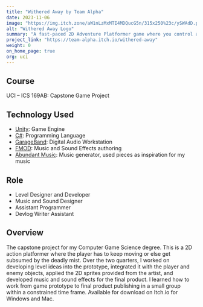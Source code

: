 ```yaml
---
title: "Withered Away by Team Alpha"
date: 2023-11-06
image: "https://img.itch.zone/aW1nLzMxMTI4MDQucG5n/315x250%23c/ySWAdD.png"
alt: "Withered Away Logo"
summary: "A fast-paced 2D Adventure Platformer game where you control a lone king cursed to run or be consumed by the mist."
project_link: "https://team-alpha.itch.io/withered-away"
weight: 0
on_home_page: true
org: uci
---
```


## Course

UCI – ICS 169AB: Capstone Game Project

## Technology Used

- [Unity](https://unity.com/): Game Engine
- [C#](https://learn.microsoft.com/en-us/dotnet/csharp/): Programming Language
- [GarageBand](https://www.apple.com/mac/garageband/): Digital Audio Workstation
- [FMOD](https://fmod.com/): Music and Sound Effects authoring
- [Abundant Music](https://pernyblom.github.io/abundant-music/index.html): Music
  generator, used pieces as inspiration for my music

## Role

- Level Designer and Developer
- Music and Sound Designer
- Assistant Programmer
- Devlog Writer Assistant

## Overview

The capstone project for my Computer Game Science degree. This is a 2D action
platformer where the player has to keep moving or else get subsumed by the
deadly mist. Over the two quarters, I worked on developing level ideas into the
prototype, integrated it with the player and enemy objects, applied the 2D
sprites provided from the artist, and developed music and sound effects for the
final product. I learned how to work from game prototype to final product
publishing in a small group within a constrained time frame. Available for
download on Itch.io for Windows and Mac.
